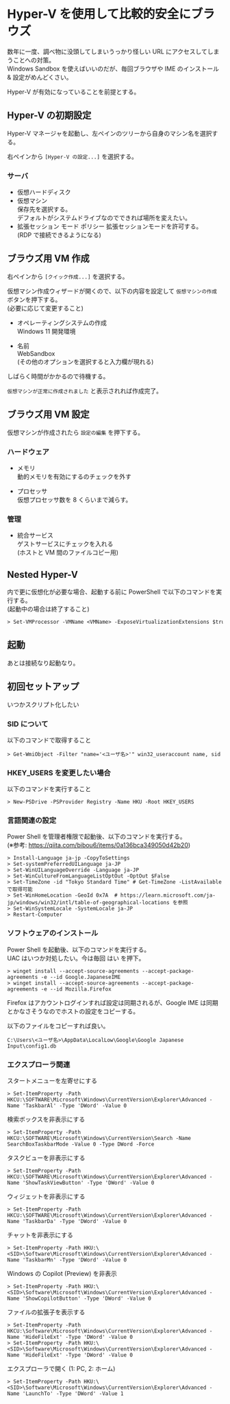 # Hyper-V を使用して比較的安全にブラウズ

数年に一度、調べ物に没頭してしまいうっかり怪しい URL にアクセスしてしまうことへの対策。  
Windows Sandbox を使えばいいのだが、毎回ブラウザや IME のインストール & 設定がめんどくさい。

Hyper-V が有効になっていることを前提とする。

## Hyper-V の初期設定

Hyper-V マネージャを起動し、左ペインのツリーから自身のマシン名を選択する。

右ペインから `[Hyper-V の設定...]` を選択する。

### サーバ
* 仮想ハードディスク
* 仮想マシン  
保存先を選択する。  
デフォルトがシステムドライブなのでできれば場所を変えたい。
* 拡張セッション モード ポリシー
拡張セッションモードを許可する。  
(RDP で接続できるようになる)

## ブラウズ用 VM 作成

右ペインから `[クイック作成...]` を選択する。

仮想マシン作成ウィザードが開くので、以下の内容を設定して `仮想マシンの作成` ボタンを押下する。  
(必要に応じて変更すること)

* オペレーティングシステムの作成  
Windows 11 開発環境 

* 名前  
WebSandbox  
(その他のオプションを選択すると入力欄が現れる)

しばらく時間がかかるので待機する。

`仮想マシンが正常に作成されました` と表示されれば作成完了。

## ブラウズ用 VM 設定
仮想マシンが作成されたら `設定の編集` を押下する。

### ハードウェア
* メモリ  
動的メモリを有効にするのチェックを外す

* プロセッサ  
仮想プロセッサ数を 8 くらいまで減らす。

### 管理
* 統合サービス  
ゲストサービスにチェックを入れる  
(ホストと VM 間のファイルコピー用)

## Nested Hyper-V
内で更に仮想化が必要な場合、起動する前に PowerShell で以下のコマンドを実行する。  
(起動中の場合は終了すること)
```ps
> Set-VMProcessor -VMName <VMName> -ExposeVirtualizationExtensions $true
```

## 起動
あとは接続なり起動なり。

## 初回セットアップ
いつかスクリプト化したい

### SID について
以下のコマンドで取得すること

```
> Get-WmiObject -Filter "name='<ユーザ名>'" win32_useraccount name, sid
```

### HKEY_USERS を変更したい場合
以下のコマンドを実行すること

```
> New-PSDrive -PSProvider Registry -Name HKU -Root HKEY_USERS
```

### 言語関連の設定
Power Shell を管理者権限で起動後、以下のコマンドを実行する。  
(※参考: https://qiita.com/bibou6/items/0a136bca349050d42b20)
```
> Install-Language ja-jp -CopyToSettings
> Set-systemPreferredUILanguage ja-JP
> Set-WinUILanguageOverride -Language ja-JP
> Set-WinCultureFromLanguageListOptOut -OptOut $False
> Set-TimeZone -id "Tokyo Standard Time" # Get-TimeZone -ListAvailable で取得可能
> Set-WinHomeLocation -GeoId 0x7A  # https://learn.microsoft.com/ja-jp/windows/win32/intl/table-of-geographical-locations を参照
> Set-WinSystemLocale -SystemLocale ja-JP
> Restart-Computer
```

### ソフトウェアのインストール
Power Shell を起動後、以下のコマンドを実行する。  
UAC はいつか対処したい。今は毎回 はい を押下。
```
> winget install --accept-source-agreements --accept-package-agreements -e --id Google.JapaneseIME
> winget install --accept-source-agreements --accept-package-agreements -e --id Mozilla.Firefox
```

Firefox はアカウントログインすれば設定は同期されるが、Google IME は同期とかなさそうなのでホストの設定をコピーする。

以下のファイルをコピーすれば良い。
```
C:\Users\<ユーザ名>\AppData\LocalLow\Google\Google Japanese Input\config1.db
```

### エクスプローラ関連
スタートメニューを左寄せにする
```
> Set-ItemProperty -Path HKCU:\SOFTWARE\Microsoft\Windows\CurrentVersion\Explorer\Advanced -Name 'TaskbarAl' -Type 'DWord' -Value 0
```
検索ボックスを非表示にする
```
> Set-ItemProperty -Path HKCU:\SOFTWARE\Microsoft\Windows\CurrentVersion\Search -Name SearchBoxTaskbarMode -Value 0 -Type DWord -Force
```
タスクビューを非表示にする
```
> Set-ItemProperty -Path HKCU:\SOFTWARE\Microsoft\Windows\CurrentVersion\Explorer\Advanced -Name 'ShowTaskViewButton' -Type 'DWord' -Value 0
```
ウィジェットを非表示にする
```
> Set-ItemProperty -Path HKCU:\SOFTWARE\Microsoft\Windows\CurrentVersion\Explorer\Advanced -Name 'TaskbarDa' -Type 'DWord' -Value 0
```
チャットを非表示にする
```
> Set-ItemProperty -Path HKU:\<SID>\Software\Microsoft\Windows\CurrentVersion\Explorer\Advanced -Name 'TaskbarMn' -Type 'DWord' -Value 0
```
Windows の Copilot (Preview) を非表示
```
> Set-ItemProperty -Path HKU:\<SID>\Software\Microsoft\Windows\CurrentVersion\Explorer\Advanced -Name 'ShowCopilotButton' -Type 'DWord' -Value 0
```
ファイルの拡張子を表示する
```
> Set-ItemProperty -Path HKCU:\Software\Microsoft\Windows\CurrentVersion\Explorer\Advanced -Name 'HideFileExt' -Type 'DWord' -Value 0
> Set-ItemProperty -Path HKU:\<SID>\Software\Microsoft\Windows\CurrentVersion\Explorer\Advanced -Name 'HideFileExt' -Type 'DWord' -Value 0
```
エクスプローラで開く
(1: PC, 2: ホーム)
```
> Set-ItemProperty -Path HKU:\<SID>\Software\Microsoft\Windows\CurrentVersion\Explorer\Advanced -Name 'LaunchTo' -Type 'DWord' -Value 1
```
